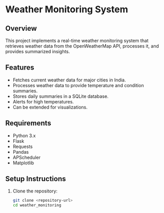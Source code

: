 # Weather Monitoring System

## Overview

This project implements a real-time weather monitoring system that retrieves weather data from the OpenWeatherMap API, processes it, and provides summarized insights.

## Features

- Fetches current weather data for major cities in India.
- Processes weather data to provide temperature and condition summaries.
- Stores daily summaries in a SQLite database.
- Alerts for high temperatures.
- Can be extended for visualizations.

## Requirements

- Python 3.x
- Flask
- Requests
- Pandas
- APScheduler
- Matplotlib

## Setup Instructions

1. Clone the repository:
   ```bash
   git clone <repository-url>
   cd weather_monitoring
   ```
